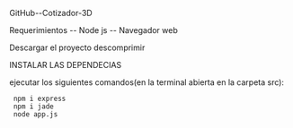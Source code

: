 GitHub--Cotizador-3D

Requerimientos
 -- Node js
 -- Navegador web
 
Descargar el proyecto descomprimir 
 
INSTALAR LAS DEPENDECIAS

ejecutar los siguientes comandos(en la terminal abierta en la carpeta src):

     npm i express
     npm i jade
     node app.js
